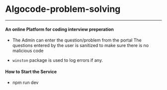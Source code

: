 # Algocode-problem-solving

----------------------------------------------------------------------

#### An online Platform for coding interview preperation

- The Admin can enter the question/problem from the portal
    The questions entered by the user is sanitized to make sure there is no malicious code

- `winston` package is used to log errors if any.


#### How to Start the Service

- npm run dev
